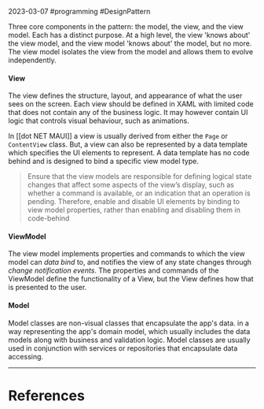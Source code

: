 2023-03-07
#programming #DesignPattern 


Three core components in the pattern: the model, the view, and the view model. Each has a distinct purpose. At a high level, the view 'knows about' the view model, and the view model 'knows about' the model, but no more. The view model isolates the view from the model and allows them to evolve independently.

#### View

The view defines the structure, layout, and appearance of what the user sees on the screen. Each view should be defined in XAML with limited code that does not contain any of the business logic. It may however contain UI logic that controls visual behaviour, such as animations.

In [[dot NET MAUI]] a view is usually derived from either the `Page` or `ContentView` class. But, a view can also be represented by a data template which specifies the UI elements to represent. A data template has no code behind and is designed to bind a specific view model type.

> Ensure that the view models are responsible for defining logical state changes that affect some aspects of the view’s display, such as whether a command is available, or an indication that an operation is pending. Therefore, enable and disable UI elements by binding to view model properties, rather than enabling and disabling them in code-behind

#### ViewModel

The view model implements properties and commands to which the view model can *data bind* to, and notifies the view of any state changes through *change notification events*. The properties and commands of the ViewModel define the functionality of a View, but the View defines how that is presented to the  user.

#### Model

Model classes are non-visual classes that encapsulate the app's data. in a way representing the app's domain model, which usually includes the data models along with business and validation logic. Model classes are usually used in conjunction with services or repositories that encapsulate data accessing.

---
# References

